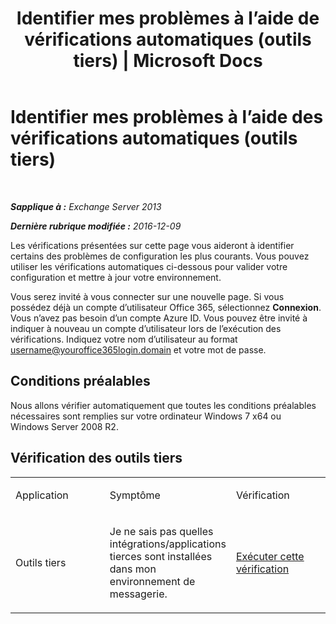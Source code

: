 ﻿---
title: 'Identifier mes problèmes à l’aide de vérifications automatiques (outils tiers) | Microsoft Docs'
TOCTitle: Identifier mes problèmes à l’aide des vérifications automatiques (outils tiers)
ms:assetid: 83b71e35-892e-44e3-9fce-c608b49bbc61
ms:mtpsurl: https://technet.microsoft.com/fr-fr/library/Dn793974(v=EXCHG.150)
ms:contentKeyID: 62632398
ms.date: 05/23/2018
mtps_version: v=EXCHG.150
ms.translationtype: MT
---

# Identifier mes problèmes à l’aide des vérifications automatiques (outils tiers)

 

_**Sapplique à :** Exchange Server 2013_

_**Dernière rubrique modifiée :** 2016-12-09_

Les vérifications présentées sur cette page vous aideront à identifier certains des problèmes de configuration les plus courants. Vous pouvez utiliser les vérifications automatiques ci-dessous pour valider votre configuration et mettre à jour votre environnement.

Vous serez invité à vous connecter sur une nouvelle page. Si vous possédez déjà un compte d’utilisateur Office 365, sélectionnez **Connexion**. Vous n’avez pas besoin d’un compte Azure ID. Vous pouvez être invité à indiquer à nouveau un compte d’utilisateur lors de l’exécution des vérifications. Indiquez votre nom d’utilisateur au format username@youroffice365login.domain et votre mot de passe.

## Conditions préalables

Nous allons vérifier automatiquement que toutes les conditions préalables nécessaires sont remplies sur votre ordinateur Windows 7 x64 ou Windows Server 2008 R2.

## Vérification des outils tiers


<table>
<colgroup>
<col style="width: 33%" />
<col style="width: 33%" />
<col style="width: 33%" />
</colgroup>
<tbody>
<tr class="odd">
<td><p>Application</p></td>
<td><p>Symptôme</p></td>
<td><p>Vérification</p></td>
</tr>
<tr class="even">
<td><p>Outils tiers</p></td>
<td><p>Je ne sais pas quelles intégrations/applications tierces sont installées dans mon environnement de messagerie.</p></td>
<td><p><a href="https://go.microsoft.com/?linkid=9834907">Exécuter cette vérification</a></p></td>
</tr>
</tbody>
</table>

